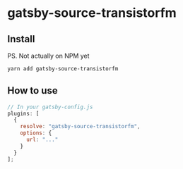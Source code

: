 # gatsby-source-transistorfm

## Install

PS. Not actually on NPM yet

```bash
yarn add gatsby-source-transistorfm
```

## How to use

```js
// In your gatsby-config.js
plugins: [
  {
    resolve: "gatsby-source-transistorfm",
    options: {
      url: "..."
    }
  }
];
```
